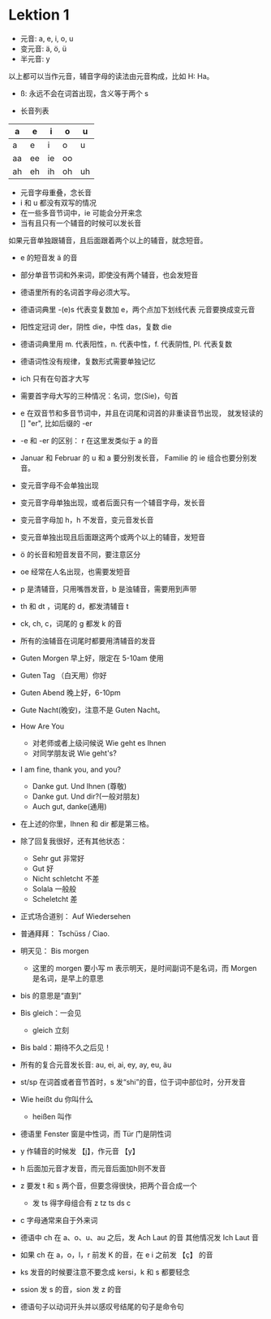 # Lektion 1

- 元音: a, e, i, o, u
- 变元音: ä, ö, ü
- 半元音: y

以上都可以当作元音，辅音字母的读法由元音构成，比如 H: Ha。

- ß: 永远不会在词首出现，含义等于两个 s

- 长音列表

| a  | e  | i  | o  | u  |
|----|----|----|----|----|
| a  | e  | i  | o  | u  |
| aa | ee | ie | oo |    |
| ah | eh | ih | oh | uh |

  * 元音字母重叠，念长音
  * i 和 u 都没有双写的情况
  * 在一些多音节词中，ie 可能会分开来念
  * 当有且只有一个辅音的时候可以发长音

如果元音单独跟辅音，且后面跟着两个以上的辅音，就念短音。

  * e 的短音发 ä 的音
  * 部分单音节词和外来词，即使没有两个辅音，也会发短音


* 德语里所有的名词首字母必须大写。
* 德语词典里 -(e)s 代表变复数加 e，两个点加下划线代表
元音要换成变元音
* 阳性定冠词 der，阴性 die，中性 das，复数 die
* 德语词典里用 m. 代表阳性，n. 代表中性，f. 代表阴性, Pl. 代表复数
* 德语词性没有规律，复数形式需要单独记忆

* ich 只有在句首才大写
* 需要首字母大写的三种情况：名词，您(Sie)，句首
* e 在双音节和多音节词中，并且在词尾和词首的非重读音节出现，
就发轻读的 [] "er", 比如后缀的 -er
* -e 和 -er 的区别： r 在这里发类似于 a 的音

* Januar 和 Februar 的 u 和 a 要分别发长音，
Familie 的 ie 组合也要分别发音。
* 变元音字母不会单独出现
* 变元音字母单独出现，或者后面只有一个辅音字母，发长音
* 变元音字母加 h，h 不发音，变元音发长音
* 变元音单独出现且后面跟这两个或两个以上的辅音，发短音
* ö 的长音和短音发音不同，要注意区分
* oe 经常在人名出现，也需要发短音

* p 是清辅音，只用嘴唇发音，b 是浊辅音，需要用到声带
* th 和 dt ，词尾的 d，都发清辅音 t 
* ck, ch, c，词尾的 g 都发 k 的音
* 所有的浊辅音在词尾时都要用清辅音的发音

* Guten Morgen 早上好，限定在 5-10am 使用
* Guten Tag （白天用）你好
* Guten Abend 晚上好，6-10pm
* Gute Nacht(晚安)，注意不是 Guten Nacht。

* How Are You
  * 对老师或者上级问候说 Wie geht es Ihnen
  * 对同学朋友说 Wie geht's?
* I am fine, thank you, and you?
  * Danke gut. Und Ihnen (尊敬)
  * Danke gut. Und dir?(一般对朋友)
  * Auch gut, danke(通用)
* 在上述的你里，Ihnen 和 dir 都是第三格。
* 除了回复我很好，还有其他状态：
  * Sehr gut 非常好
  * Gut 好
  * Nicht schletcht 不差
  * Solala 一般般
  * Scheletcht 差
* 正式场合道别： Auf Wiedersehen
* 普通拜拜： Tschüss / Ciao.
* 明天见： Bis morgen
  * 这里的 morgen 要小写 m 表示明天，是时间副词不是名词，而 Morgen 是名词，是早上的意思
* bis 的意思是“直到”
* Bis gleich：一会见
  * gleich 立刻
* Bis bald：期待不久之后见！

* 所有的复合元音发长音: au, ei, ai, ey, ay, eu, äu

* st/sp 在词首或者音节首时，s 发“shi”的音，位于词中部位时，分开发音
* Wie heißt du 你叫什么
  * heißen 叫作
* 德语里 Fenster 窗是中性词，而 Tür 门是阴性词

* y 作辅音的时候发 【j】，作元音 【y】
* h 后面加元音才发音，而元音后面加h则不发音
* z 要发 t 和 s 两个音，但要念得很快，把两个音合成一个
    * 发 ts 得字母组合有 z tz ts ds c
* c 字母通常来自于外来词
* 德语中 ch 在 a、o、u、au 之后，发 Ach Laut 的音
其他情况发 Ich Laut 音
* 如果 ch 在 a，o，l，r 前发 K 的音，在 e i 之前发
【ç】 的音
* ks 发音的时候要注意不要念成 kersi，k 和 s 都要轻念
* ssion 发 s 的音，sion 发 z 的音
* 德语句子以动词开头并以感叹号结尾的句子是命令句